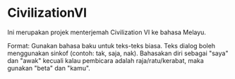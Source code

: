# CivilizationVI
Ini merupakan projek menterjemah Civilization VI ke bahasa Melayu.

Format:
Gunakan bahasa baku untuk teks-teks biasa. Teks dialog boleh menggunakan sinkof (contoh: tak, saja, nak).
Bahasakan diri sebagai "saya" dan "awak" kecuali kalau pembicara adalah raja/ratu/kerabat, maka gunakan "beta" dan "kamu".
